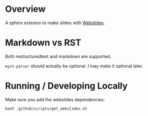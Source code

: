 # Overview

A sphinx extesion to make slides with [Webslides](https://webslides.tv/#slide=1).

# Markdown vs RST

Both restructuredtext and markdown are supported.

`myst-parser` should actually be optional.  I may make it optional later.

# Running / Developing Locally

Make sure you add the webslides dependencies:

```
bash .github/scripts/get_webslides.sh
```